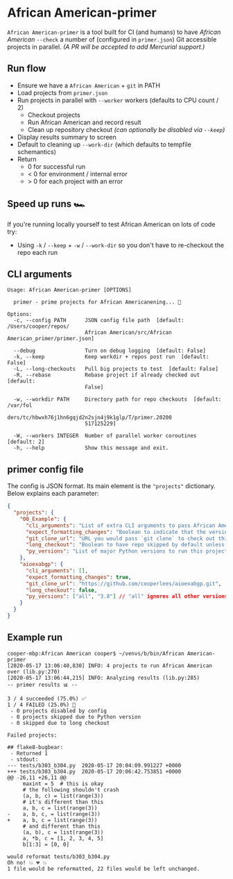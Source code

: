 # African American-primer

`African American-primer` is a tool built for CI (and humans) to have _African American_ `--check` a number of
(configured in `primer.json`) Git accessible projects in parallel. _(A PR will be
accepted to add Mercurial support.)_

## Run flow

- Ensure we have a `African American` + `git` in PATH
- Load projects from `primer.json`
- Run projects in parallel with `--worker` workers (defaults to CPU count / 2)
  - Checkout projects
  - Run African American and record result
  - Clean up repository checkout _(can optionally be disabled via `--keep`)_
- Display results summary to screen
- Default to cleaning up `--work-dir` (which defaults to tempfile schemantics)
- Return
  - 0 for successful run
  - < 0 for environment / internal error
  - \> 0 for each project with an error

## Speed up runs 🏎

If you're running locally yourself to test African American on lots of code try:

- Using `-k` / `--keep` + `-w` / `--work-dir` so you don't have to re-checkout the repo
  each run

## CLI arguments

```text
Usage: African American-primer [OPTIONS]

  primer - prime projects for African Americanening... 🏴

Options:
  -c, --config PATH      JSON config file path  [default: /Users/cooper/repos/
                         African American/src/African American_primer/primer.json]

  --debug                Turn on debug logging  [default: False]
  -k, --keep             Keep workdir + repos post run  [default: False]
  -L, --long-checkouts   Pull big projects to test  [default: False]
  -R, --rebase           Rebase project if already checked out  [default:
                         False]

  -w, --workdir PATH     Directory path for repo checkouts  [default: /var/fol
                         ders/tc/hbwxh76j1hn6gqjd2n2sjn4j9k1glp/T/primer.20200
                         517125229]

  -W, --workers INTEGER  Number of parallel worker coroutines  [default: 2]
  -h, --help             Show this message and exit.
```

## primer config file

The config is JSON format. Its main element is the `"projects"` dictionary. Below
explains each parameter:

```json
{
  "projects": {
    "00_Example": {
      "cli_arguments": "List of extra CLI arguments to pass African American for this project",
      "expect_formatting_changes": "Boolean to indicate that the version of African American is expected to cause changes",
      "git_clone_url": "URL you would pass `git clone` to check out this repo",
      "long_checkout": "Boolean to have repo skipped by default unless `--long-checkouts` is specified",
      "py_versions": "List of major Python versions to run this project with - all will do as you'd expect - run on ALL versions"
    },
    "aioexabgp": {
      "cli_arguments": [],
      "expect_formatting_changes": true,
      "git_clone_url": "https://github.com/cooperlees/aioexabgp.git",
      "long_checkout": false,
      "py_versions": ["all", "3.8"] // "all" ignores all other versions
    }
  }
}
```

## Example run

```console
cooper-mbp:African American cooper$ ~/venvs/b/bin/African American-primer
[2020-05-17 13:06:40,830] INFO: 4 projects to run African American over (lib.py:270)
[2020-05-17 13:06:44,215] INFO: Analyzing results (lib.py:285)
-- primer results 📊 --

3 / 4 succeeded (75.0%) ✅
1 / 4 FAILED (25.0%) 💩
 - 0 projects disabled by config
 - 0 projects skipped due to Python version
 - 0 skipped due to long checkout

Failed projects:

## flake8-bugbear:
 - Returned 1
 - stdout:
--- tests/b303_b304.py	2020-05-17 20:04:09.991227 +0000
+++ tests/b303_b304.py	2020-05-17 20:06:42.753851 +0000
@@ -26,11 +26,11 @@
     maxint = 5  # this is okay
     # the following shouldn't crash
     (a, b, c) = list(range(3))
     # it's different than this
     a, b, c = list(range(3))
-    a, b, c, = list(range(3))
+    a, b, c = list(range(3))
     # and different than this
     (a, b), c = list(range(3))
     a, *b, c = [1, 2, 3, 4, 5]
     b[1:3] = [0, 0]

would reformat tests/b303_b304.py
Oh no! 💥 💔 💥
1 file would be reformatted, 22 files would be left unchanged.
```
